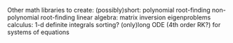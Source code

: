 Other math libraries to create:
(possibly)short:
    polynomial root-finding
    non-polynomial root-finding
    linear algebra:
        matrix inversion
        eigenproblems
    calculus:
        1-d definite integrals
    sorting?
(only)long
    ODE (4th order RK?) for systems of equations
